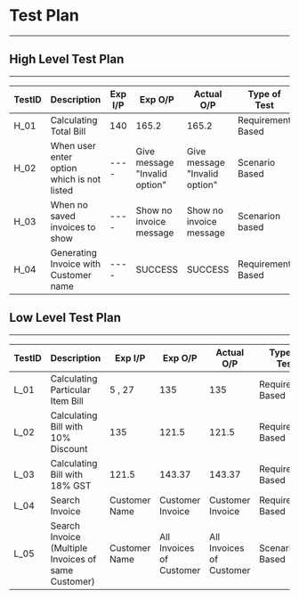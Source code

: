 # Test Plan

---

## High Level Test Plan

---

| TestID | Description                                | Exp I/P | Exp O/P                       | Actual O/P                    | Type of Test      |
| ------ | ------------------------------------------ | ------- | ----------------------------- | ----------------------------- | ----------------- |
| H_01   | Calculating Total Bill                     | 140     | 165.2                         | 165.2                         | Requirement Based |
| H_02   | When user enter option which is not listed | ----    | Give message "Invalid option" | Give message "Invalid option" | Scenario Based    |
| H_03   | When no saved invoices to show             | ----    | Show no invoice message       | Show no invoice message       | Scenarion based   |
| H_04   | Generating Invoice with Customer name      | ----    | SUCCESS                       | SUCCESS                       | Requirement Based |

## Low Level Test Plan

---

| TestID | Description                                         | Exp I/P       | Exp O/P                  | Actual O/P               | Type of Test      |
| ------ | --------------------------------------------------- | ------------- | ------------------------ | ------------------------ | ----------------- |
| L_01   | Calculating Particular Item Bill                    | 5 , 27        | 135                      | 135                      | Requirement Based |
| L_02   | Calculating Bill with 10% Discount                  | 135           | 121.5                    | 121.5                    | Requirement Based |
| L_03   | Calculating Bill with 18% GST                       | 121.5         | 143.37                   | 143.37                   | Requirement Based |
| L_04   | Search Invoice                                      | Customer Name | Customer Invoice         | Customer Invoice         | Requirement Based |
| L_05   | Search Invoice (Multiple Invoices of same Customer) | Customer Name | All Invoices of Customer | All Invoices of Customer | Scenario Based    |
